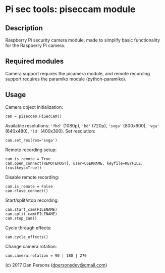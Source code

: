 # Pi sec tools: piseccam module
## Description
Raspberry Pi security camera module, made to simplify basic functionality for the Raspberry Pi camera.

## Required modules
Camera support requires the picamera module, and remote recording support requires the paramiko module (python-paramiko).

## Usage
Camera object initialization:

    cam = piseccam.PiSecCam()

Available resolutions: `'fhd'` (1080p), `'hd'` (720p), `'svga'` (800x600), `'vga'` (640x480), `'ld'` (400x300). Set resolution:

    cam.set_res(res='svga')

Remote recording setup:

    cam.is_remote = True
    cam.open_connect(REMOTEHOST[, user=USERNAME, keyfile=KEYFILE, trustkeys=True])

Disable remote recording:

    cam.is_remote = False
    cam.close_connect()

Start/split/stop recording:

    cam.start_cam(FILENAME)
    cam.split_cam(FILENAME)
    cam.stop_cam()

Cycle through effects:

    cam.cycle_effects()

Change camera rotation:

    cam.camera.rotation = 90 | 180 | 270


(c) 2017 Dan Persons ([dpersonsdev@gmail.com](mailto:dpersonsdev@gmail.com))
